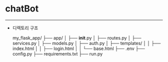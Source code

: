 # chatBot
---
* 디렉토리 구조

  my_flask_app/
├── app/
│   ├── __init__.py
│   ├── routes.py
│   ├── services.py
│   ├── models.py
│   ├── auth.py
│   ├── templates/
│   │   ├── index.html
│   │   ├── login.html
│   │   └── base.html
├── .env
├── config.py
├── requirements.txt
├── run.py
